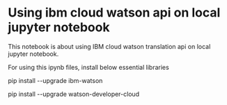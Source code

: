 # Using ibm cloud watson api on local jupyter notebook

This notebook is about using IBM cloud watson translation api on local jupyter notebook.

For using this ipynb files, install below essential libraries

pip install --upgrade ibm-watson 

pip install --upgrade watson-developer-cloud
